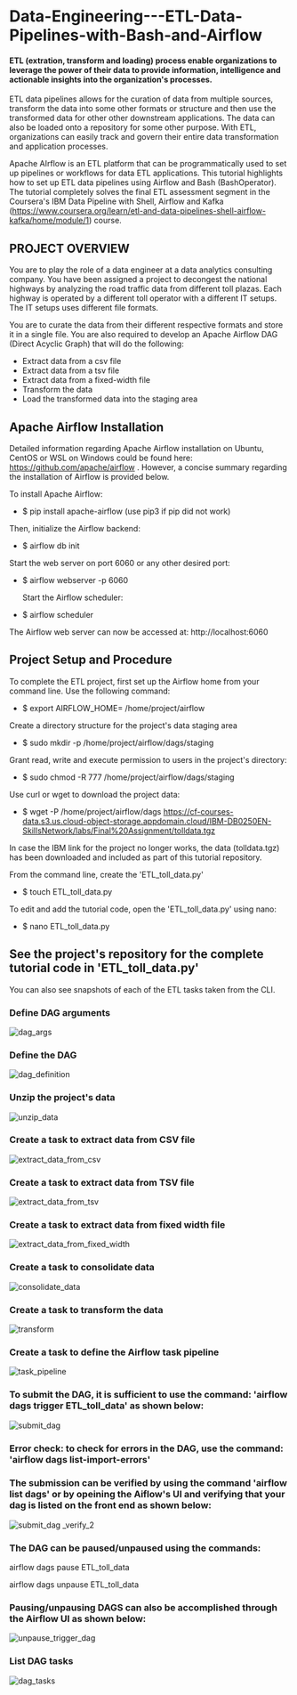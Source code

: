 # Data-Engineering---ETL-Data-Pipelines-with-Bash-and-Airflow

#### ETL (extration, transform and loading) process enable organizations to leverage the power of their data to provide information, intelligence and actionable insights into the organization's processes.
ETL data pipelines allows for the curation of data from multiple sources, transform the data into some other formats or structure and then use the transformed data for other other downstream applications. The data can also be loaded onto a repository for some other purpose. With ETL, organizations can easily track and govern their entire data transformation and application processes. 

Apache AIrflow is an ETL platform that can be programmatically used to set up pipelines or workflows for data ETL applications. This tutorial highlights how to set up ETL data pipelines using Airflow and Bash (BashOperator). The tutorial completely solves the final ETL assessment segment in the Coursera's IBM Data Pipeline with Shell, Airflow and Kafka (https://www.coursera.org/learn/etl-and-data-pipelines-shell-airflow-kafka/home/module/1) course.

## PROJECT OVERVIEW
You are to play the role of a data engineer at a data analytics consulting company. You have been assigned a project to decongest the national highways by analyzing the road traffic data from different toll plazas. Each highway is operated by a different toll operator with a different IT setups. The IT setups uses different file formats. 

You are to curate the data from their different respective formats and store it in a single file. You are also required to develop an Apache Airflow DAG (Direct Acyclic Graph) that will do the following:
* Extract data from a csv file
* Extract data from a tsv file
* Extract data from a fixed-width file
* Transform the data
* Load the transformed data into the staging area

## Apache Airflow Installation

Detailed information regarding Apache Airflow installation on Ubuntu, CentOS or WSL on Windows could be found here: https://github.com/apache/airflow . However, a concise summary regarding the installation of Airflow is provided below.

To install Apache Airflow:

* $ pip install apache-airflow  (use pip3 if pip did not work)

Then, initialize the Airflow backend:

* $ airflow db init

Start the web server on port 6060 or any other desired port:

* $ airflow webserver -p 6060

  Start the Airflow scheduler:

* $ airflow scheduler

The Airflow web server can now be accessed at: http://localhost:6060

## Project Setup and Procedure
To complete the ETL project, first set up the Airflow home from your command line. Use the following command:

* $ export AIRFLOW_HOME= /home/project/airflow

Create a directory structure for the project's data staging area
* $ sudo mkdir -p /home/project/airflow/dags/staging

Grant read, write and execute permission to users in the project's directory:

* $ sudo chmod -R 777 /home/project/airflow/dags/staging

Use curl or wget to download the project data: 

* $ wget -P /home/project/airflow/dags https://cf-courses-data.s3.us.cloud-object-storage.appdomain.cloud/IBM-DB0250EN-SkillsNetwork/labs/Final%20Assignment/tolldata.tgz

In case the IBM link for the project no longer works, the data (tolldata.tgz) has been downloaded and included as part of this tutorial repository. 

From the command line, create the 'ETL_toll_data.py'

* $ touch ETL_toll_data.py

To edit and add the tutorial code, open the 'ETL_toll_data.py' using nano:

* $ nano ETL_toll_data.py

## See the project's repository for the complete tutorial code in 'ETL_toll_data.py'

You can also see snapshots of each of the ETL tasks taken from the CLI. 

### Define DAG arguments

![dag_args](https://github.com/user-attachments/assets/9d445c72-cb83-4a32-abf8-161d9d0fce39)

### Define the DAG

![dag_definition](https://github.com/user-attachments/assets/ce331cb2-37a0-44d9-b999-04242e907c4a)

### Unzip the project's data

![unzip_data](https://github.com/user-attachments/assets/e68fbe34-cc81-4e62-99a5-fbfac1cc588f)

### Create a task to extract data from CSV file

![extract_data_from_csv](https://github.com/user-attachments/assets/55747261-3e62-491f-afec-bc449a1d7b45)

### Create a task to extract data from TSV file

![extract_data_from_tsv](https://github.com/user-attachments/assets/fdb75a3c-549c-4133-9674-0dfe30d7ca70)

### Create a task to extract data from fixed width file

![extract_data_from_fixed_width](https://github.com/user-attachments/assets/c5345c18-adf6-4931-a234-107df9633bd7)

### Create a task to consolidate data

![consolidate_data](https://github.com/user-attachments/assets/f612d27f-7758-476d-a3ac-66bcdeee5917)

### Create a task to transform the data

![transform](https://github.com/user-attachments/assets/88c2dd1b-b73b-4e1c-b36d-1da8517a76fa)

### Create a task to define the Airflow task pipeline

![task_pipeline](https://github.com/user-attachments/assets/04519770-d588-4c50-9063-3fdeb4908d6e)

### To submit the DAG, it is sufficient to use the command: 'airflow dags trigger ETL_toll_data' as shown below:

![submit_dag](https://github.com/user-attachments/assets/97862774-24c9-4cf6-80ec-09ee2d39aafd)

### Error check: to check for errors in the DAG, use the command: 'airflow dags list-import-errors'

### The submission can be verified by using the command 'airflow list dags' or by opeining the Aiflow's UI and verifying that your dag is listed on the front end as shown below:

![submit_dag _verify_2](https://github.com/user-attachments/assets/73711d4f-eb0b-4002-94a3-16b1ac988856)

### The DAG can be paused/unpaused using the commands: 

airflow dags pause ETL_toll_data

airflow dags unpause ETL_toll_data

### Pausing/unpausing DAGS can also be accomplished through the Airflow UI as shown below:

![unpause_trigger_dag](https://github.com/user-attachments/assets/597b1a5b-1650-4ca4-af38-4fce532b9073)

### List DAG tasks

![dag_tasks](https://github.com/user-attachments/assets/4b9c722f-ac69-4cea-ba23-fe02f1c47a35)

























